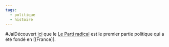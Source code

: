 ```yaml
---
tags:
  - politique
  - histoire
---
```

#JaiDécouvert [ici](https://fr.wikipedia.org/wiki/Parti_politique#En_France) que le [Le Parti radical](https://fr.wikipedia.org/wiki/Parti_r%C3%A9publicain,_radical_et_radical-socialiste) est le premier partie politique qui a été fondé en [[France]].
